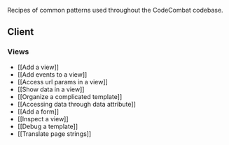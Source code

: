 Recipes of common patterns used throughout the CodeCombat codebase.

## Client

### Views
* [[Add a view]]
* [[Add events to a view]]
* [[Access url params in a view]]
* [[Show data in a view]]
* [[Organize a complicated template]]
* [[Accessing data through data attribute]]
* [[Add a form]]
* [[Inspect a view]]
* [[Debug a template]]
* [[Translate page strings]]